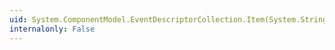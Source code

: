 ```yaml
---
uid: System.ComponentModel.EventDescriptorCollection.Item(System.String)
internalonly: False
---
```

